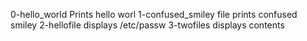 0-hello_world
Prints hello worl
1-confused_smiley
file
prints confused smiley
2-hellofile
displays /etc/passw
3-twofiles
displays contents  
